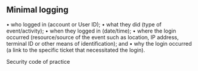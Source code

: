 ## Minimal logging
• who logged in (account or User ID);
• what they did (type of event/activity);
• when they logged in (date/time);
• where the login occurred (resource/source of the event such as location, IP address, terminal ID or other means of identification); and
• why the login occurred (a link to the specific ticket that necessitated the login).

Security code of practice
